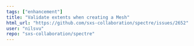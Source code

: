 ```yaml
---
tags: ["enhancement"]
title: "Validate extents when creating a Mesh"
html_url: "https://github.com/sxs-collaboration/spectre/issues/2652"
user: "nilsvu"
repo: "sxs-collaboration/spectre"
---
```


